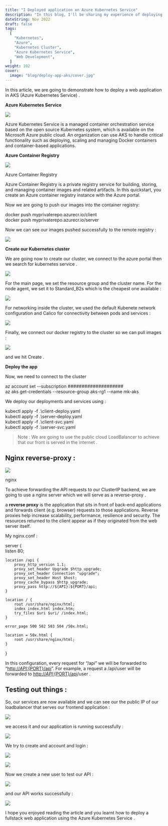 ```yaml
---
title: "I Deployed application on Azure Kubernetes Service"
description: "In this blog, I'll be sharing my experience of deploying an application on Azure Kubernetes Service (AKS)."
dateString: Nov 2022
draft: false
tags:
  [
    "Kubernetes",
    "Azure",
    "Kubernetes Cluster",
    "Azure Kubernetes Service",
    "Web Development",
  ]
weight: 102
cover:
  image: "blog/deploy-app-aks/cover.jpg"
---
```


In this article, we are going to demonstrate how to deploy a web application in AKS (Azure Kubernetes Service) .

**Azure Kubernetes Service**

![](https://miro.medium.com/v2/resize:fit:700/1*eRd_vLThUJ3kcEp49CID4w.png)

Azure Kubernetes Service is a managed container orchestration service based on the open source Kubernetes system, which is available on the Microsoft Azure public cloud. An organization can use AKS to handle critical functionality such as deploying, scaling and managing Docker containers and container-based applications.

**Azure Container Registry**

![](https://miro.medium.com/v2/resize:fit:600/1*_ypMqRLb6CkDCZQrX4dxwg.png)

Azure Container Registry

Azure Container Registry is a private registry service for building, storing, and managing container images and related artifacts. In this quickstart, you create an Azure container registry instance with the Azure portal.

Now we are going to push our images into the container registry:

docker push myprivaterepo.azurecr.io/client  
docker push myprivaterepo.azurecr.io/server

Now we can see our images pushed successfully to the remote registry :

![](https://miro.medium.com/v2/resize:fit:700/1*o3gsQkAqSTO7tNnndDxijg.png)

**Create our Kubernetes cluster**

We are going now to create our cluster, we connect to the azure portal then we search for kubernetes service .

![](https://miro.medium.com/v2/resize:fit:700/1*t0te_-NCq7yO7CnD_i84Pg.png)

For the main page, we set the resource group and the cluster name. For the node agent, we set it to Standard_B2s which is the cheapest one available :

![](https://miro.medium.com/v2/resize:fit:700/1*dHNPlRjV8zm8bfMXHviw5w.png)

For networking inside the cluster, we used the default Kubenete network configuration and Calico for connectivity between pods and services :

![](https://miro.medium.com/v2/resize:fit:700/1*tLHuVdqWC_Oq8VCXNNDitg.png)

Finally, we connect our docker registry to the cluster so we can pull images :

![](https://miro.medium.com/v2/resize:fit:700/1*59giraSf_RJLX_lIH6JGPQ.png)

and we hit Create .

**Deploy the app**

Now, we need to connect to the cluster

az account set --subscription ####################  
az aks get-credentials --resource-group aks-rg1 --name mk-aks

We deploy our deployments and services using :

kubectl apply -f .\client-deploy.yaml  
 kubectl apply -f .\server-deploy.yaml  
 kubectl apply -f .\client-svc.yaml  
 kubectl apply -f .\server-svc.yaml

> Note : We are going to use the public cloud LoadBalancer to achieve that our front is served in the internet .

## Nginx reverse-proxy :

![](https://miro.medium.com/v2/resize:fit:324/1*QHrIz-Zm8TU_INJyJOmbbw.png)

nginx

To achieve forwarding the API requests to our ClusterIP backend, we are going to use a nginx server which we will serve as a reverse-proxy .

a **reverse proxy** is the application that sits in front of back-end applications and forwards client (e.g. browser) requests to those applications. Reverse proxies help increase scalability, performance, resilience and security. The resources returned to the client appear as if they originated from the web server itself.

My nginx.conf :

server {  
 listen 80;

    location /api {
        proxy_http_version 1.1;
        proxy_set_header Upgrade $http_upgrade;
        proxy_set_header Connection "upgrade";
        proxy_set_header Host $host;
        proxy_cache_bypass $http_upgrade;
        proxy_pass http://${API}:${PORT}/api;
    }

    location / {
        root /usr/share/nginx/html;
        index index.html index.htm;
        try_files $uri $uri/ /index.html;
    }

    error_page 500 502 503 504 /50x.html;

    location = 50x.html {
        root /usr/share/nginx/html;
    }

}

In this configuration, every request for “/api” we will be forwarded to “[http://${API}:${PORT}/api](https://medium.com/$%7BAPI%7D:$%7BPORT%7D/api)”. For example, a request a /api/user will be forwarded to [http://${API}:${PORT}/api](https://medium.com/$%7BAPI%7D:$%7BPORT%7D/api)/user .

## Testing out things :

So, our services are now available and we can see our the public IP of our loadbalancer that serves our frontend application :

![](https://miro.medium.com/v2/resize:fit:700/1*KoqxkyODcaKDbJMRFMS50g.png)

we access it and our application is running successfully :

![](https://miro.medium.com/v2/resize:fit:700/1*BppHDjvoUoDmWZQ8xBd-bw.png)

We try to create and account and login :

![](https://miro.medium.com/v2/resize:fit:399/1*IHeBFrl1hv9kD3VaTGnelg.png)

![](https://miro.medium.com/v2/resize:fit:700/1*2nUumO_8ZYF2gykK30tn_Q.png)

Now we create a new user to test our API :

![](https://miro.medium.com/v2/resize:fit:700/1*L1ntuz-a919lrOqXolwm7A.png)

and our API works successfully :

![](https://miro.medium.com/v2/resize:fit:700/1*bo4e7XRxZ2wZy7gSrMHREA.png)

I hope you enjoyed reading the article and you learnt how to deploy a fullstack web application using the Azure Kubernetes Service .
